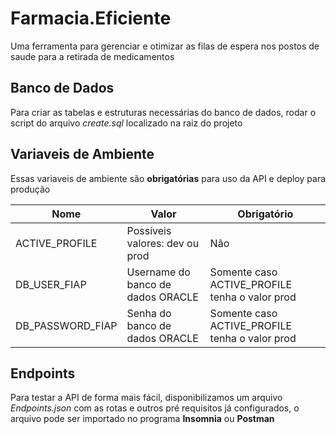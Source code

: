 # Farmacia.Eficiente
Uma ferramenta para gerenciar e otimizar as filas de espera nos postos de saude para a retirada de medicamentos

## Banco de Dados
Para criar as tabelas e estruturas necessárias do banco de dados, rodar o script do arquivo *create.sql* localizado na raiz do projeto

## Variaveis de Ambiente
Essas variaveis de ambiente são **obrigatórias** para uso da API e deploy para produção

| Nome | Valor | Obrigatório |
|------|-------|-------------|
| ACTIVE_PROFILE | Possíveis valores: dev ou prod | Não |
| DB_USER_FIAP | Username do banco de dados ORACLE | Somente caso ACTIVE_PROFILE tenha o valor prod |
| DB_PASSWORD_FIAP | Senha do banco de dados ORACLE | Somente caso ACTIVE_PROFILE tenha o valor prod |

## Endpoints
Para testar a API de forma mais fácil, disponibilizamos um arquivo *Endpoints.json* com as rotas e outros pré requisitos já configurados, o arquivo pode ser importado no programa **Insomnia** ou **Postman**